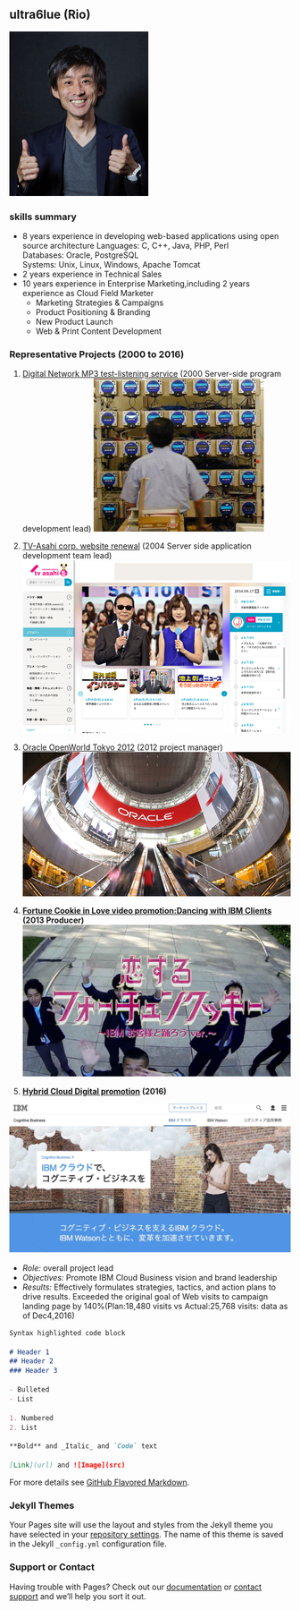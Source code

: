 ## ultra6lue (Rio)
![Image](img/ultra6lue.png)　　

### skills summary

- 8 years experience in developing web-based applications using open source architecture
  Languages: C, C++, Java, PHP, Perl  
  Databases: Oracle, PostgreSQL  
  Systems: Unix, Linux, Windows, Apache Tomcat  
- 2 years experience in Technical Sales
- 10 years experience in Enterprise Marketing,including 2 years experience as Cloud Field Marketer  
  * Marketing Strategies & Campaigns  
  * Product Positioning & Branding  
  * New Product Launch  
  * Web & Print Content Development    
  
### Representative Projects (2000 to 2016)

1. [Digital Network MP3 test-listening service](http://www.atmarkit.co.jp/flinux/jirei/pioneer/pioneer_jirei.html)
(2000 Server-side program development lead)
![Image](img/kc.jpg)   

2. [TV-Asahi corp. website renewal](http://www.itmedia.co.jp/enterprise/articles/0503/22/news118.html)
(2004 Server side application development team lead)
![Image](img/tva.png)   

3. [Oracle OpenWorld Tokyo 2012](http://www.fujitsu.com/jp/products/computing/servers/unix/sparc-enterprise/events/oracle-ow/2012/correspondent/)
(2012 project manager)  
![Image](img/ow_mh_inside_2.jpg)   

4. **[Fortune Cookie in Love video promotion:Dancing with IBM Clients](https://www.youtube.com/watch?v=URLrRwlu6qI)
(2013 Producer)**  
![Image](img/fc.png)　

5. **[Hybrid Cloud Digital promotion](https://www.ibm.com/cognitive/jp-ja/cloud-for-cognitive/?S_PKG=&cm_mmc=Search_Google-_-9.1+MO+Mktg+Plan+Unknown_CA+Cloud-_-JP_JP-_-IBM+%E3%82%AF%E3%83%A9%E3%82%A6%E3%83%89_Broad_&cm_mmca1=000004QF&cm_mmca2=00000000&mkwid=8dbe2077-1563-4ff3-a8d2-75b2667c0fe0%7C620%7C13884)
(2016)**  

![Image](img/hc.jpg)  

- _Role:_ overall project lead
- _Objectives:_ Promote IBM Cloud Business vision and brand leadership  
- _Results:_ Effectively formulates strategies, tactics, and action plans to drive results. Exceeded the original goal of Web visits to campaign landing page by 140%(Plan:18,480 visits vs Actual:25,768 visits: data as of Dec4,2016)  


```markdown
Syntax highlighted code block

# Header 1
## Header 2
### Header 3

- Bulleted
- List

1. Numbered
2. List

**Bold** and _Italic_ and `Code` text

[Link](url) and ![Image](src)
```

For more details see [GitHub Flavored Markdown](https://guides.github.com/features/mastering-markdown/).

### Jekyll Themes

Your Pages site will use the layout and styles from the Jekyll theme you have selected in your [repository settings](https://github.com/ultra6lue/ultra6lue.github.io/settings). The name of this theme is saved in the Jekyll `_config.yml` configuration file.

### Support or Contact

Having trouble with Pages? Check out our [documentation](https://help.github.com/categories/github-pages-basics/) or [contact support](https://github.com/contact) and we’ll help you sort it out.
